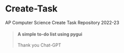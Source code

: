# Create-Task
AP Computer Science Create Task Repository 2022-23
>#### A simple to-do list using pygui
> Thank you Chat-GPT
